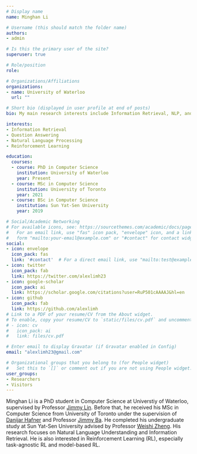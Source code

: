 ```yaml
---
# Display name
name: Minghan Li

# Username (this should match the folder name)
authors:
- admin

# Is this the primary user of the site?
superuser: true

# Role/position
role: 

# Organizations/Affiliations
organizations:
- name: University of Waterloo
  url: ""

# Short bio (displayed in user profile at end of posts)
bio: My main research interests include Information Retrieval, NLP, and Reinforcement Leanring.

interests:
- Information Retrieval
- Question Answering
- Natural Language Processing
- Reinforcement Learning

education:
  courses:
  - course: PhD in Computer Science
    institution: University of Waterloo
    year: Present
  - course: MSc in Computer Science
    institution: University of Toronto
    year: 2021
  - course: BSc in Computer Science
    institution: Sun Yat-Sen University
    year: 2019

# Social/Academic Networking
# For available icons, see: https://sourcethemes.com/academic/docs/page-builder/#icons
#   For an email link, use "fas" icon pack, "envelope" icon, and a link in the
#   form "mailto:your-email@example.com" or "#contact" for contact widget.
social:
- icon: envelope
  icon_pack: fas
  link: '#contact'  # For a direct email link, use "mailto:test@example.org".
- icon: twitter
  icon_pack: fab
  link: https://twitter.com/alexlimh23
- icon: google-scholar
  icon_pack: ai
  link: https://scholar.google.com/citations?user=RuP501cAAAAJ&hl=en
- icon: github
  icon_pack: fab
  link: https://github.com/alexlimh
# Link to a PDF of your resume/CV from the About widget.
# To enable, copy your resume/CV to `static/files/cv.pdf` and uncomment the lines below.
# - icon: cv
#   icon_pack: ai
#   link: files/cv.pdf

# Enter email to display Gravatar (if Gravatar enabled in Config)
email: "alexlimh23@gmail.com"

# Organizational groups that you belong to (for People widget)
#   Set this to `[]` or comment out if you are not using People widget.
user_groups:
- Researchers
- Visitors
---
```

Minghan Li is a PhD student in Computer Science at Universtiy of Waterloo, supervised by Professor [Jimmy Lin](https://cs.uwaterloo.ca/~jimmylin/index.html). Before that, he received his MSc in Computer Science from University of Toronto under the supervision of [Danijar Hafner](https://danijar.com/) and Professor [Jimmy Ba](https://jimmylba.github.io/). He completed his undergraduate study at Sun Yat-Sen University advised by Professor [Weishi Zheng](https://www.isee-ai.cn/~zhwshi/).  His research focuses on Natural Language Understanding and Information Retrieval. He is also interested in Reinforcement Learning (RL), especially task-agnostic RL and model-based RL.
